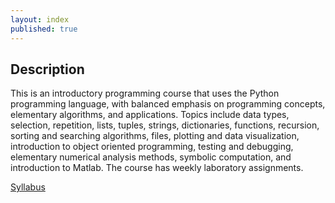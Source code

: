 ```yaml
---
layout: index
published: true
---
```

## Description

This is an introductory programming course that uses the Python programming language, with
balanced emphasis on programming concepts, elementary algorithms, and applications. Topics
include data types, selection, repetition, lists, tuples, strings, dictionaries, functions, recursion,
sorting and searching algorithms, files, plotting and data visualization, introduction to object
oriented programming, testing and debugging, elementary numerical analysis methods, symbolic
computation, and introduction to Matlab. The course has weekly laboratory assignments.

[Syllabus](/files/EECE231Syllabus.pdf)
